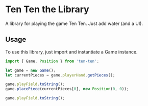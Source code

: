Ten Ten the Library
===================

A library for playing the game Ten Ten. Just add water (and a UI).

## Usage
To use this library, just import and instantiate a Game instance.

```javascript
import { Game, Position } from 'ten-ten';

let game = new Game();
let currentPieces = game.playerHand.getPieces();

game.playField.toString();
game.placePiece(currentPieces[0], new Position(0, 0));

game.playField.toString();
```